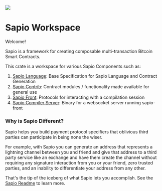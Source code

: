 ![](https://github.com/sapio-lang/sapio/workflows/Continuous%20integration/badge.svg)
# Sapio Workspace

Welcome!

Sapio is a framework for creating composable multi-transaction Bitcoin Smart Contracts.

This crate is a workspace for various Sapio Components such as:

1. [Sapio Language](sapio/README.md): Base Specification for Sapio Language and Contract Generation
1. [Sapio Contrib](sapio-contrib/README.md): Contract modules / functionality made available for general use
1. [Sapio Front](sapio-front/README.md): Protocols for interacting with a compilation session
1. [Sapio Compiler Server](sapio-ws/README.md): Binary for a websocket server running sapio-front

### Why is Sapio Different?
Sapio helps you build payment protocol specifiers that oblivious third parties
can participate in being none the wiser.

For example, with Sapio you can generate an address that represents a lightning
channel between you and friend and give that address to a third party service
like an exchange and have them create the channel without requiring any
signature interaction from you or your friend, zero trusted parties, and an
inability to differentiate your address from any other.

That's the tip of the iceberg of what Sapio lets you accomplish. See the [Sapio
Readme](sapio/README.md) to learn more.


